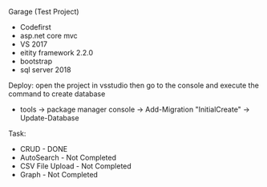   Garage (Test Project)
- Codefirst
- asp.net core mvc
- VS 2017
- eitity framework 2.2.0
- bootstrap
- sql server 2018

Deploy:
open the project in vsstudio then go to the console and execute the command to create database
 -  tools -> package manager console
 ->  Add-Migration "InitialCreate"
 ->  Update-Database

Task:
- CRUD - DONE
- AutoSearch - Not Completed
- CSV File Upload - Not Completed
- Graph - Not Completed

